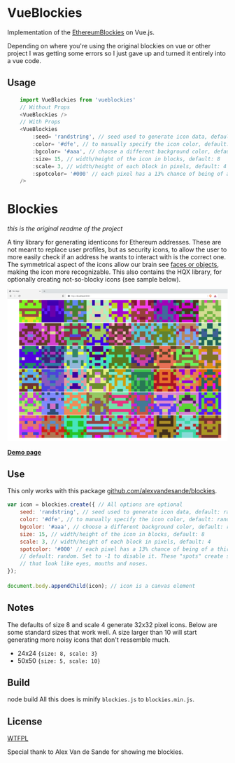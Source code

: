 # VueBlockies

Implementation of the [EthereumBlockies](https://github.com/ethereum/blockies) on Vue.js.

Depending on where you're using the original blockies on vue or other project I was getting some errors so I just gave up and turned it entirely into a vue code.

## Usage

```ts
    import VueBlockies from 'vueblockies'
    // Without Props
    <VueBlockies />
    // With Props
    <VueBlockies
        :seed= 'randstring', // seed used to generate icon data, default: random
        :color= '#dfe', // to manually specify the icon color, default: random
        :bgcolor= '#aaa', // choose a different background color, default: random
        :size= 15, // width/height of the icon in blocks, default: 8
        :scale= 3, // width/height of each block in pixels, default: 4
        :spotcolor= '#000' // each pixel has a 13% chance of being of a third color,
    />
```

Blockies
========

_this is the original readme of the project_

A tiny library for generating identicons for Ethereum addresses. These are not meant to replace user profiles, but as security icons, to allow the user to more easily check if an address he wants to interact with is the correct one. The symmetrical aspect of the icons allow our brain see [faces or objects](https://en.wikipedia.org/wiki/Pareidolia), making the icon more recognizable. This also contains the HQX library, for optionally creating not-so-blocky icons (see sample below).

![Sample blockies image](sample.png "Blockies")

[**Demo page**](http://download13.github.io/blockies/)

Use
-----

This only works with this package [github.com/alexvandesande/blockies](github.com/alexvandesande/blockies).

```js
var icon = blockies.create({ // All options are optional
    seed: 'randstring', // seed used to generate icon data, default: random
    color: '#dfe', // to manually specify the icon color, default: random
    bgcolor: '#aaa', // choose a different background color, default: random
    size: 15, // width/height of the icon in blocks, default: 8
    scale: 3, // width/height of each block in pixels, default: 4
    spotcolor: '#000' // each pixel has a 13% chance of being of a third color, 
    // default: random. Set to -1 to disable it. These "spots" create structures
    // that look like eyes, mouths and noses. 
});
 
document.body.appendChild(icon); // icon is a canvas element
```

Notes
-----

The defaults of size 8 and scale 4 generate 32x32 pixel icons. Below are some standard sizes that work well. A size larger than 10 will start generating more noisy icons that don't ressemble much.

 * 24x24 `{size: 8, scale: 3}`
 * 50x50 `{size: 5, scale: 10}`

Build
-----

node build
All this does is minify `blockies.js` to `blockies.min.js`.

License
-------

[WTFPL](http://www.wtfpl.net/)


Special thank to Alex Van de Sande for showing me blockies.